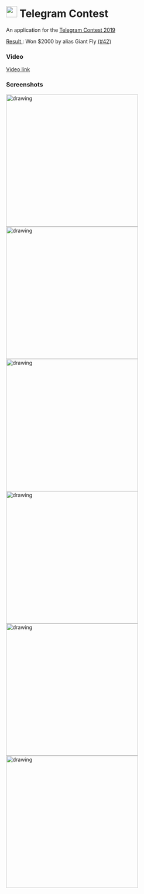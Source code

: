 # <img width="30" height="30" src="app/src/main/res/mipmap-xxxhdpi/ic_launcher.png"/>  Telegram Contest

An application for the <a href="https://t.me/contest/59">Telegram Contest 2019</a>

<p><a href="https://t.me/contest/78">Result </a>: Won $2000 by alias Giant Fly <a href="https://contest.dev/chart-android/entry42">(#42)</a></p>

### Video

<a href="content/video.mp4">Video link</a>

### Screenshots

<img src="content/screen_1.png" alt="drawing" width="360"/>
<img src="content/screen_2.png" alt="drawing" width="360"/>
<img src="content/screen_3.png" alt="drawing" width="360"/>
<img src="content/screen_4.png" alt="drawing" width="360"/>
<img src="content/screen_5.png" alt="drawing" width="360"/>
<img src="content/screen_6.png" alt="drawing" width="360"/>

